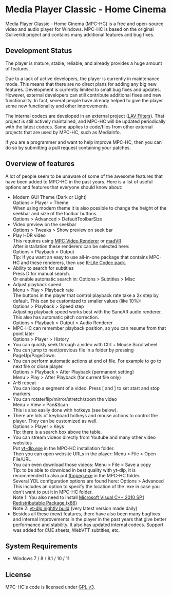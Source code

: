 # Media Player Classic - Home Cinema

Media Player Classic - Home Cinema (MPC-HC) is a free and open-source video and audio player for Windows. MPC-HC is based on the original Guliverkli project and contains many additional features and bug fixes.

## Development Status

The player is mature, stable, reliable, and already provides a huge amount of features.

Due to a lack of active developers, the player is currently in maintenance mode. This means that there are no direct plans for adding any big new features. Development is currently limited to small bug fixes and updates. However, external developers can still contribute additional fixes and new functionality. In fact, several people have already helped to give the player some new functionality and other improvements.

The internal codecs are developed in an external project ([LAV Filters](https://github.com/Nevcairiel/LAVFilters)). That project is still actively maintained, and MPC-HC will be updated periodically with the latest codecs. Same applies to code/files from other external projects that are used by MPC-HC, such as MediaInfo.

If you are a programmer and want to help improve MPC-HC, then you can do so by submitting a pull request containing your patches.

## Overview of features

A lot of people seem to be unaware of some of the awesome features that have been added to MPC-HC in the past years. Here is a list of useful options and features that everyone should know about:
* Modern GUI Theme (Dark or Light)<br/>
Options > Player > Theme<br/>
When using modern theme it is also possible to change the height of the seekbar and size of the toolbar buttons.<br/>
Options > Advanced > DefaultToolbarSize
* Video preview on the seekbar<br/>
Options > Tweaks > Show preview on seek bar
* Play HDR video<br/>
This requires using [MPC Video Renderer](https://github.com/clsid2/MPCVideoRenderer/releases) or [madVR](http://forum.doom9.org/showthread.php?t=146228).<br/>
After installation these renderers can be selected here:<br/>
Options > Playback > Output<br/>
Tip: If you want an easy to use all-in-one package that contains MPC-HC and these renderers, then use [K-Lite Codec pack](http://codecguide.com/download_kl.htm).
* Ability to search for subtitles<br/>
Press D for manual search.<br/>
Or enable automatic search in: Options > Subtitles > Misc<br/>
* Adjust playback speed<br/>
Menu > Play > Playback rate<br/>
The buttons in the player that control playback rate take a 2x step by default. This can be customized to smaller values (like 10%):<br/>
Options > Playback > Speed step<br/>
Adjusting playback speed works best with the SaneAR audio renderer. This also has automatic pitch correction.<br/>
Options > Playback > Output > Audio Renderer
* MPC-HC can remember playback position, so you can resume from that point later<br/>
Options > Player > History
* You can quickly seek through a video with Ctrl + Mouse Scrollwheel.
* You can jump to next/previous file in a folder by pressing PageUp/PageDown.
* You can perform automatic actions at end of file. For example to go to next file or close player.<br/>
Options > Playback > After Playback (permanent setting)<br/>
Menu > Play > After Playback (for current file only)
* A-B repeat<br/>
You can loop a segment of a video. Press [ and ] to set start and stop markers.
* You can rotate/flip/mirror/stretch/zoom the video<br/>
Menu > View > Pan&Scan<br/>
This is also easily done with hotkeys (see below).
* There are lots of keyboard hotkeys and mouse actions to control the player. They can be customized as well.<br/>
Options > Player > Keys<br/>
Tip: there is a search box above the table.
* You can stream videos directly from Youtube and many other video websites<br/>
Put [yt-dlp.exe](https://github.com/yt-dlp/yt-dlp/releases) in the MPC-HC installation folder.<br/>
Then you can open website URLs in the player: Menu > File > Open File/URL<br/>
You can even download those videos: Menu > File > Save a copy<br/>
Tip: to be able to download in best quality with yt-dlp, it is recommended to also put [ffmpeg.exe](https://www.gyan.dev/ffmpeg/builds/) in the MPC-HC folder.<br/>
Several YDL configuration options are found here: Options > Advanced<br/>
This includes an option to specify the location of the .exe in case you don't want to put it in MPC-HC folder.<br/>
Note 1: You also need to install [Microsoft Visual C++ 2010 SP1 Redistributable Package (x86)](https://download.microsoft.com/download/1/6/5/165255E7-1014-4D0A-B094-B6A430A6BFFC/vcredist_x86.exe)<br/>
Note 2: [yt-dlp nightly build](https://github.com/yt-dlp/yt-dlp-nightly-builds/) (very latest version made daily)
* Besides all these (new) features, there have also been many bugfixes and internal improvements in the player in the past years that give better performance and stability. It also has updated internal codecs. Support was added for CUE sheets, WebVTT subtitles, etc.

## System Requirements

* Windows 7 / 8 / 8.1 / 10 / 11

## License

MPC-HC's code is licensed under [GPL v3](/COPYING.txt).
